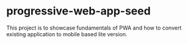 # progressive-web-app-seed
This project is to showcase fundamentals of PWA and how to convert existing application to mobile based lite version.

